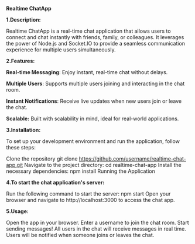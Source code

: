 **Realtime ChatApp**


**1.Description:**

Realtime ChatApp is a real-time chat application that allows users to connect and chat instantly with friends, family, or colleagues. It leverages the power of Node.js and Socket.IO to provide a seamless communication experience for multiple users simultaneously.


**2.Features:**

**Real-time Messaging**: Enjoy instant, real-time chat without delays.

**Multiple Users**: Supports multiple users joining and interacting in the chat room.

**Instant Notifications**: Receive live updates when new users join or leave the chat.

**Scalable:** Built with scalability in mind, ideal for real-world applications.


**3.Installation:**

To set up your development environment and run the application, follow these steps:

Clone the repository
git clone https://github.com/username/realtime-chat-app.git
Navigate to the project directory:
cd realtime-chat-app
Install the necessary dependencies:
npm install
Running the Application


**4.To start the chat application's server:**

Run the following command to start the server:
npm start
Open your browser and navigate to http://localhost:3000 to access the chat app.


**5.Usage:**

Open the app in your browser.
Enter a username to join the chat room.
Start sending messages! All users in the chat will receive messages in real time.
Users will be notified when someone joins or leaves the chat.


